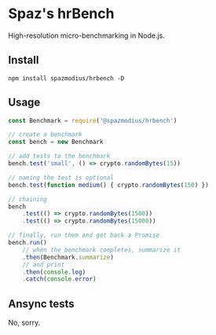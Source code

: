 # Spaz's hrBench

High-resolution micro-benchmarking in Node.js.

## Install
`npm install spazmodius/hrbench -D`

## Usage

```js
const Benchmark = require('@spazmodius/hrbench')

// create a benchmark
const bench = new Benchmark

// add tests to the benchmark
bench.test('small', () => crypto.randomBytes(15))

// naming the test is optional
bench.test(function medium() { crypto.randomBytes(150) })

// chaining
bench
	.test(() => crypto.randomBytes(1500))
	.test(() => crypto.randomBytes(15000))

// finally, run them and get back a Promise
bench.run()
	// when the benchmark completes, summarize it
	.then(Benchmark.summarize)
	// and print
	.then(console.log)
	.catch(console.error)
```

## Ansync tests

No, sorry.
